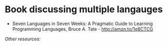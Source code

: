 Book discussing multiple langauges
==================================

- Seven Languages in Seven Weeks: A Pragmatic Guide to Learning Programming Languages, Bruce A. Tate - http://amzn.to/1q8CTCG

*Other resources:*

